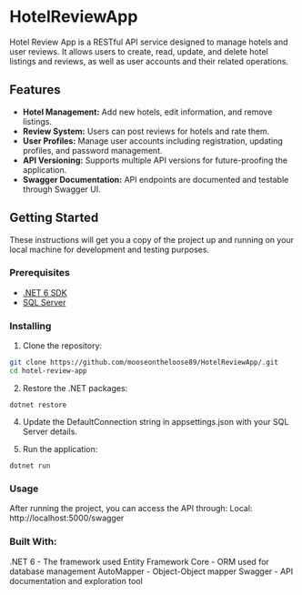 # HotelReviewApp

Hotel Review App is a RESTful API service designed to manage hotels and user reviews. It allows users to create, read, update, and delete hotel listings and reviews, as well as user accounts and their related operations.

## Features

- **Hotel Management:** Add new hotels, edit information, and remove listings.
- **Review System:** Users can post reviews for hotels and rate them.
- **User Profiles:** Manage user accounts including registration, updating profiles, and password management.
- **API Versioning:** Supports multiple API versions for future-proofing the application.
- **Swagger Documentation:** API endpoints are documented and testable through Swagger UI.

## Getting Started

These instructions will get you a copy of the project up and running on your local machine for development and testing purposes.

### Prerequisites

- [.NET 6 SDK](https://dotnet.microsoft.com/download)
- [SQL Server](https://www.microsoft.com/sql-server/sql-server-downloads)

### Installing

1. Clone the repository:
```bash
git clone https://github.com/mooseontheloose89/HotelReviewApp/.git
cd hotel-review-app
```
2. Restore the .NET packages:
```
dotnet restore
```
4. Update the DefaultConnection string in appsettings.json with your SQL Server details.

5. Run the application:
```
dotnet run
```
### Usage
After running the project, you can access the API through:
Local: http://localhost:5000/swagger

### Built With:
.NET 6 - The framework used
Entity Framework Core - ORM used for database management
AutoMapper - Object-Object mapper
Swagger - API documentation and exploration tool
